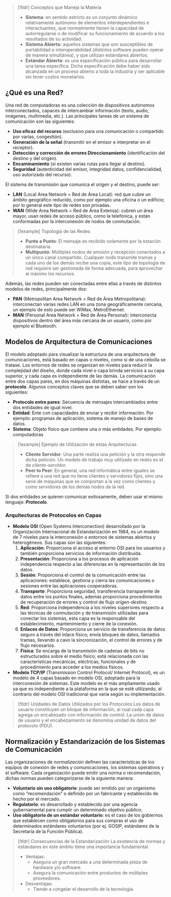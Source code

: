 
>[!tldr] Conceptos que Maneja la Materia
>- **Sistema**: en sentido estricto es un conjunto dinámico relativamente autónomo de elementos interdependientes e interactuantes, que normalmente tienen la capacidad de autorregularse o de modificar su funcionamiento de acuerdo a los resultados de su actividad.
>- **Sistema Abierto**: aquellos sistemas que son susceptibles de portabilidad e interoperabilidad (distintos software pueden operar de manera simultánea), y que utilizan estándares abiertos.
>- **Estándar Abierto**: es una especificación pública para desarrollar una tarea específica. Dicha especificación debe haber sido alcanzada en un proceso abierto a toda la industria y ser aplicable sin tener costos monetarios.

## ¿Qué es una Red?

Una red de computadoras es una colección de dispositivos autónomos interconectados, capaces de intercambiar información (texto, audio, imágenes, multimedia, etc.). Las principales tareas de un sistema de comunicación son las siguientes:

- **Uso eficaz del recurso** (exclusivo para una comunicación o compartido por varias, congestión).
- **Generación de la señal** (transmitir en el emisor e interpretar en el receptor).
- **Detección y corrección de errores Direccionamiento** (identificación del destino y del origen).
- **Encaminamiento** (si existen varias rutas para llegar al destino).
- **Seguridad** (autenticidad del emisor, integridad datos, confidencialidad, uso autorizado del recurso).

El sistema de transmisión que comunica el origen y el destino, puede ser:

- **LAN** (Local Area Network = Red de Área Local): red que cubre un ámbito geográfico reducido, como por ejemplo una oficina o un edificio; por lo general este tipo de redes son privadas.
- **WAN** (Wide Area Network = Red de Área Extensa): cubren un área mayor, usan redes de acceso público, como la telefónica, y están conformadas por la interconexión de nodos de conmutación.

>[!example] Topología de las Redes
>- **Punto a Punto**: El mensaje es recibido solamente por la estación destinataria.
>- **Multipunto**: Múltiples nodos de emisión y recepción conectados a un único canal compartido. Cualquier nodo transmite tramas y cada uno de los demás recibe una copia, este tipo de topología de red requiere ser gestionada de forma adecuada, para aprovechar al máximo los recursos.

Además, las redes pueden ser conectadas entre ellas a través de distintos modelos de redes, principalmente dos:

- **PAN** (Metropolitan Area Network = Red de Área Metropolitana): interconectan varias redes LAN en una zona geográficamente cercana, un ejemplo de esto puede ser WiMax, MetroEthernet.
- **MAN** (Personal Area Network = Red de Área Personal): interconecta dispositivos dentro del área más cercana de un usuario, como por ejemplo el Bluetooth.

## Modelos de Arquitectura de Comunicaciones

El modelo adoptado para visualizar la estructura de una arquitectura de comunicaciones, está basado en capas o niveles, como si de una cebolla se tratase. Los entornos de redes se organizan en niveles para reducir la complejidad del diseño, donde cada nivel o capa brinda servicios a su capa superior, y cada capa es independiente de las demás.
La comunicación entre dos capas pares, en dos máquinas distintas, se hace a través de un **protocolo**. Algunos conceptos claves que se deben saber son los siguientes:

- **Protocolo entre pares**: Secuencia de mensajes intercambiados entre dos entidades de igual nivel.
- **Entidad**: Ente con capacidades de enviar y recibir información. Por ejemplo: programas de aplicación, sistema de manejo de bases de datos.
- **Sistema**: Objeto físico que contiene una o más entidades. Por ejemplo: computadoras

>[!example] Ejemplo de Utilización de estas Arquitecturas
>- **Cliente Servidor**: Una parte realiza una petición y la otra responde dicha petición. Un modelo de trabajo muy utilizado en redes es el de *cliente-servidor*.
>- **Peer to Peer**: En general, una red informática entre iguales se refiere a una red que no tiene clientes y servidores fijos, sino una serie de máquinas que se comportan a la vez como clientes y como servidores de los demás nodos de la red.

Si dos entidades se quieren comunicar exitosamente, deben usar el mismo lenguaje: ***Protocolo***.

### Arquitecturas de Protocolos en Capas

- **Modelo OSI** (Open Systems Interconection) desarrollado por la Organización Internacional de Estandarización en 1984, es un modelo de 7 niveles para la interconexión o entornos de sistemas abiertos y heterogéneos. Sus capas son las siguientes:
	1. **Aplicación**: Proporciona el acceso al entorno OSI para los usuarios y también proporciona servicios de información distribuida.
	2. **Presentación**: Proporciona a los procesos de aplicación independencia respecto a las diferencias en la representación de los datos.
	3. **Sesión**: Proporciona el control de la comunicación entre las aplicaciones: establece, gestiona y cierra las comunicaciones o sesiones entre las aplicaciones cooperadoras.
	4. **Transporte**: Proporciona seguridad, transferencia transparente de datos entre los puntos finales, además proporciona procedimientos de recuperación de errores y control de flujo *origen-destino*.
	5. **Red**: Proporciona independencia a los niveles superiores respecto a las técnicas de conmutación y de transmisión utilizadas para conectar los sistemas, esta capa es la responsable del establecimiento, mantenimiento y cierre de la conexión.
	6. **Enlaces de Datos**: Proporciona un servicio de transferencia de datos seguro a través del inlace físico; envía bloques de datos, llamados tramas, llevando a cavo la sincronización, el control de errores y de flujo necesarios.
	7. **Física**: Se encarga de la transmisión de cadenas de bits no estructurados sobre el medio físico; está relacionada con las características mecánicas, eléctricas, funcionales y de procedimiento para acceder a los medios físicos.
- **Modelo TCP/IP** (Transmission Control Protocol/ Internet Protocol), es un modelo de 4 capas basado en modelo OSI, adoptado para la interconexión de sistemas. Este modelo es el más ampliamente usado ya que es independiente a la plataforma en la que se esté utilizando, al contrario del modelo OSI tradicional que varía según su implementación.

>[!tldr] Unidades de Datos Utilizados por los Protocolos
>Los datos de usuario constituyen un bloque de información, al cual cada capa agrega un encabezado con información de control. La unión de datos de usuario y el encabezamiento se denomina unidad de datos del protocolo (PDU).

## Normalización y Estandarización de los Sistemas de Comunicación

Las organizaciones de *normalización* definen las características de los equipos de conexión de redes y comunicaciones, los sistemas operativos y el software. Cada organización puede emitir una norma o recomendación, dichas normas pueden categorizarse de la siguiente manera:

- **Voluntario sin uso obligatorio**: puede ser emitido por un organismo como “recomendación” o definido por un fabricante y establecido de hecho por el mercado.
- **Regulatorio**: es desarrollado y establecido por una agencia gubernamental para cumplir un determinado objetivo público.
- **Uso obligatorio de un estándar voluntario**: es el caso de los gobiernos que establecen como obligatorios para sus compras el uso de determinados estándares voluntarios (por ej. GOSIP, estándares de la Secretaría de la Función Pública).

>[!tldr] Consecuencias de la Estandarización
>La existencia de normas y estándares en este ámbito tiene una importancia fundamental
>- Ventajas:
>	- Asegura un gran mercado a una determinada pieza de hardware y/o software.
>	- Asegura la comunicación entre productos de múltiples proveedores.
>- Desventajas:
>	- Tiende a congelar el desarrollo de la tecnología.
